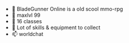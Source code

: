 - 👋 BladeGunner Online is a old scool mmo-rpg
- 👀 maxlvl 99
- 🌱 16 classes
- 💞️ Lot of skills & equipment to collect
- 📫 worldchat

<!---
BladeGunner-Online/BladeGunner-Online is a ✨ special ✨ repository because its `README.md` (this file) appears on your GitHub profile.
You can click the Preview link to take a look at your changes.
--->
